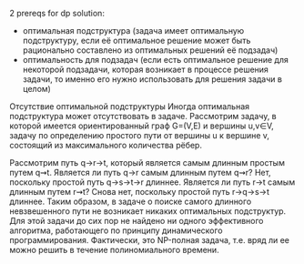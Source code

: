 2 prereqs for dp solution:

- оптимальная подструктура (задача имеет оптимальную подструктуру, если её оптимальное решение может
  быть рационально составлено из оптимальных решений её подзадач)
- оптимальность для подзадач (если есть оптимальное решение для некоторой подзадачи, которая
  возникает в процессе решения задачи, то именно его нужно использовать для решения задачи в целом)

Отсутствие оптимальной подструктуры Иногда оптимальная подструктура может отсутствовать в задаче.
Рассмотрим задачу, в которой имеется ориентированный граф G=(V,E) и вершины u,v∈V, задачу по
определению простого пути от вершины u к вершине v, состоящий из максимального количества рёбер.

Рассмотрим путь q→r→t, который является самым длинным простым путем q⇝t. Является ли путь q→r самым
длинным путем q⇝r? Нет, поскольку простой путь q→s→t→r длиннее. Является ли путь r→t самым длинным
путем r⇝t? Снова нет, поскольку простой путь r→q→s→t длиннее. Таким образом, в задаче о поиске
самого длинного невзвешенного пути не возникает никаких оптимальных подструктур. Для этой задачи до
сих пор не найдено ни одного эффективного алгоритма, работающего по принципу динамического
программирования. Фактически, это NP-полная задача, т.е. вряд ли ее можно решить в течение
полиномиального времени.